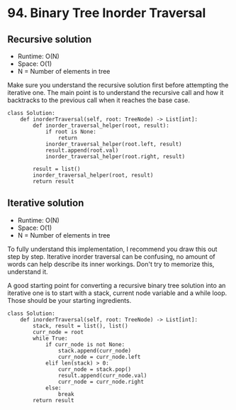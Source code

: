 # 94. Binary Tree Inorder Traversal

## Recursive solution
- Runtime: O(N)
- Space: O(1)
- N = Number of elements in tree

Make sure you understand the recursive solution first before attempting the iterative one.
The main point is to understand the recursive call and how it backtracks to the previous call when it reaches the base case.

```
class Solution:
    def inorderTraversal(self, root: TreeNode) -> List[int]:
        def inorder_traversal_helper(root, result):
            if root is None:
                return
            inorder_traversal_helper(root.left, result)
            result.append(root.val)
            inorder_traversal_helper(root.right, result)
            
        result = list()
        inorder_traversal_helper(root, result)
        return result
```

## Iterative solution
- Runtime: O(N)
- Space: O(1)
- N = Number of elements in tree

To fully understand this implementation, I recommend you draw this out step by step.
Iterative inorder traversal can be confusing, no amount of words can help describe its inner workings.
Don't try to memorize this, understand it.

A good starting point for converting a recursive binary tree solution into an iterative one is to start with a stack, current node variable and a while loop.
Those should be your starting ingredients.

```
class Solution:
    def inorderTraversal(self, root: TreeNode) -> List[int]:
        stack, result = list(), list()
        curr_node = root
        while True:
            if curr_node is not None:
                stack.append(curr_node)
                curr_node = curr_node.left
            elif len(stack) > 0:
                curr_node = stack.pop()
                result.append(curr_node.val)
                curr_node = curr_node.right
            else:
                break
        return result
```
